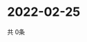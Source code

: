 # 2022-02-25
  共 0条

  <!-- BEGIN -->
  <!-- 最后更新时间Fri Feb 25 2022 08:07:15 GMT+0000 (Coordinated Universal Time) -->
  
  <!-- END -->
  
  